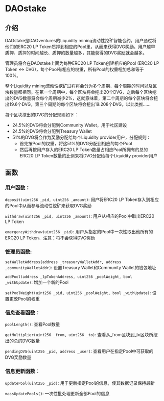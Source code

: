 # DAOstake

## 介绍

DAOstake是DAOventures的Liquidity mining流动性挖矿智能合约，用户通过将他们的ERC20 LP Token质押到相应的Pool里，从而来获得DVG奖励。用户越早质押、质押的时间越长、质押的数量越多，其能获得的DVG奖励就会越多。

管理员将会在DAOstake上面为每种ERC20 LP Token创建相应的Pool (ERC20 LP Token <-> DVG)，每个Pool有相应的权重，所有Pool的权重相加总和等于100%。

整个Liquidity mining流动性挖矿过程将会分为多个周期，每个周期的时间以及区块数量都相同。在第一个周期中，每个区块将会挖出20个DVG，之后每个区块挖出的DVG数量将会每个周期减少2%，这就意味着，第二个周期的每个区块将会挖出19.6个DVG，第三个周期的每个区块将会挖出19.208个DVG，以此类推......

每个区块挖出的DVG的分配规则如下：
- 24.5%的DVG将会分配到Community Wallet，用于社区建设
- 24.5%的DVG将会分配到Treasury Wallet
- 51%的DVG将会作为奖励分配给每个Liquidity provider用户，分配规则：
  - 首先按Pool的权重，将这51%的DVG分配到相应的每个Pool
  - 然后再按用户存入的ERC20 LP Token数量占相应Pool所拥有的总的ERC20 LP Token数量的比例来将DVG分配给每个Liquidity provider用户



## 函数

### 用户函数：

`deposit(uint256 _pid, uint256 _amount)`: 用户将ERC20 LP Token存入到相应的Pool中从而参与流动性挖矿来获取DVG奖励

`withdraw(uint256 _pid, uint256 _amount)`: 用户从相应的Pool中取出ERC20 LP Token

`emergencyWithdraw(uint256 _pid)`: 用户从指定的Pool中一次性取出他所有的ERC20 LP Token，注意：将不会获得DVG奖励

### 管理员函数:

`setWalletAddress(address _treasuryWalletAddr, address _communityWalletAddr)`: 设置Treasury Wallet和Community Wallet的钱包地址

`addPool(address _lpTokenAddress, uint256 _poolWeight, bool _withUpdate)`: 增加一个新的Pool

`setPoolWeight(uint256 _pid, uint256 _poolWeight, bool _withUpdate)`: 设置更改Pool的权重

### 信息查看函数：

`poolLength()`: 查看Pool数量

`getMultiplier(uint256 _from, uint256 _to)`: 查看从\_from区块到\_to区块所挖出的总的DVG数量

`pendingDVG(uint256 _pid, address _user)`: 查看用户在指定Pool中可获取的DVG奖励数量

### 信息更新函数：

`updatePool(uint256 _pid)`: 用于更新指定Pool的信息，使其数据记录保持最新

`massUpdatePools()`: 一次性批处理更新全部Pool的信息



